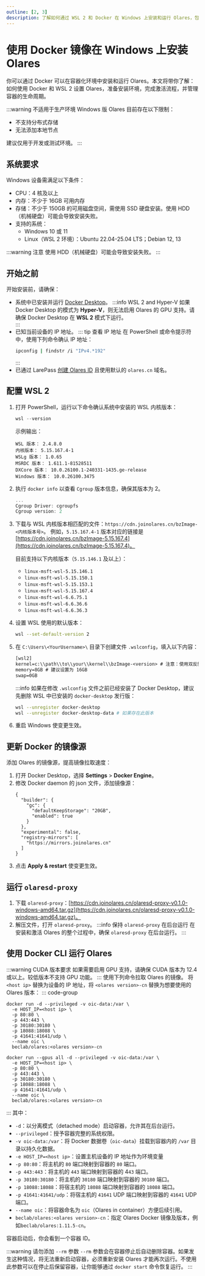 ```yaml
---
outline: [2, 3]
description: 了解如何通过 WSL 2 和 Docker 在 Windows 上安装和运行 Olares，包括系统准备、环境配置以及容器管理。
---
```

# 使用 Docker 镜像在 Windows 上安装 Olares
你可以通过 Docker 可以在容器化环境中安装和运行 Olares。本文将带你了解：如何使用 Docker 和 WSL 2 设置 Olares，准备安装环境，完成激活流程，并管理容器的生命周期。

:::warning 不适用于生产环境
Windows 版 Olares 目前存在以下限制：
- 不支持分布式存储
- 无法添加本地节点

建议仅用于开发或测试环境。
:::

## 系统要求
Windows 设备需满足以下条件：
- CPU：4 核及以上
- 内存：不少于 16GB 可用内存
- 存储：不少于 150GB 的可用磁盘空间，需使用 SSD 硬盘安装。使用 HDD（机械硬盘）可能会导致安装失败。
- 支持的系统：
    - Windows 10 或 11
    - Linux（WSL 2 环境）：Ubuntu 22.04-25.04 LTS；Debian 12, 13

:::warning 注意
使用 HDD（机械硬盘）可能会导致安装失败。
:::

## 开始之前
开始安装前，请确保：
- 系统中已安装并运行 [Docker Desktop](https://docs.docker.com/desktop/setup/install/windows-install/)。
   :::info WSL 2 and Hyper-V
   如果 Docker Desktop 的模式为 **Hyper-V**，则无法启用 Olares 的 GPU 支持。请确保 Docker Desktop 在 **WSL 2** 模式下运行。  
   :::
- 已知当前设备的 IP 地址。
  ::: tip 查看 IP 地址
  在 PowerShell 或命令提示符中，使用下列命令确认 IP 地址：
  ```bash
  ipconfig | findstr /i "IPv4.*192"
  ```
  :::
- 已通过 LarePass [创建 Olares ID](/zh/manual/get-started/create-olares-id.md) 且使用默认的 `olares.cn` 域名。

## 配置 WSL 2
1. 打开 PowerShell，运行以下命令确认系统中安装的 WSL 内核版本：
   ```powershell
   wsl --version
   ```
   示例输出：
   ```PowerShell{2}
   WSL 版本： 2.4.8.0
   内核版本： 5.15.167.4-1
   WSLg 版本： 1.0.65
   MSRDC 版本： 1.611.1-81528511
   DXCore 版本： 10.0.26100.1-240331-1435.ge-release
   Windows 版本： 10.0.26100.3475
   ```
2. 执行 `docker info` 以查看 `Cgroup` 版本信息，确保其版本为 2。

    ```powershell
   ...
   Cgroup Driver: cgroupfs
   Cgroup version: 2
   ```

3. 下载与 WSL 内核版本相匹配的文件：`https://cdn.joinolares.cn/bzImage-<内核版本号>`。
  例如，`5.15.167.4-1` 版本对应的链接是 [https://cdn.joinolares.cn/bzImage-5.15.167.4](https://cdn.joinolares.cn/bzImage-5.15.167.4)。

   目前支持以下内核版本（`5.15.146.1` 及以上）：
   -  `linux-msft-wsl-5.15.146.1`
   -  `linux-msft-wsl-5.15.150.1`
   -  `linux-msft-wsl-5.15.153.1`
   -  `linux-msft-wsl-5.15.167.4`
   -  `linux-msft-wsl-6.6.75.1`
   -  `linux-msft-wsl-6.6.36.6`
   -  `linux-msft-wsl-6.6.36.3`
3. 设置 WSL 使用的默认版本：
   ```bash
   wsl --set-default-version 2
   ```
4. 在 `C:\Users\<YourUsername>\` 目录下创建文件 `.wslconfig`，填入以下内容：
   ```txt
   [wsl2]
   kernel=c:\\path\\to\\your\\kernel\\bzImage-<version> # 注意：使用双反斜杠 (\\) 作为路径分隔符
   memory=8GB # 建议设置为 16GB
   swap=0GB
   ```
   :::info
   如果在修改 `.wslconfig` 文件之前已经安装了 Docker Desktop，建议先删除 WSL 中已安装的 `docker-desktop` 发行版：
   ```bash
   wsl --unregister docker-desktop
   wsl --unregister docker-desktop-data # 如果存在此版本
   ```
5. 重启 Windows 使变更生效。

## 更新 Docker 的镜像源
添加 Olares 的镜像源，提高镜像拉取速度：
1. 打开 Docker Desktop，选择 **Settings** > **Docker Engine**。
2. 修改 Docker daemon 的 json 文件，添加镜像源：
   ```json{9-11}
   {
     "builder": {
       "gc": {
         "defaultKeepStorage": "20GB",
         "enabled": true
       }
     },
     "experimental": false,
     "registry-mirrors": [
       "https://mirrors.joinolares.cn"
     ]
   }
   ```
3. 点击 **Apply & restart** 使变更生效。

## 运行 `olaresd-proxy`
1. 下载 `olaresd-proxy`：[https://cdn.joinolares.cn/olaresd-proxy-v0.1.0-windows-amd64.tar.gz](https://cdn.joinolares.cn/olaresd-proxy-v0.1.0-windows-amd64.tar.gz)。
2. 解压文件，打开 `olaresd-proxy`。
   :::info 保持 `olaresd-proxy` 在后台运行
   在安装和激活 Olares 的整个过程中，确保 `olaresd-proxy` 在后台运行。
   :::

## 使用 Docker CLI 运行 Olares
:::warning CUDA 版本要求
如果需要启用 GPU 支持，请确保 CUDA 版本为 12.4 或以上。较低版本不支持 GPU 功能。
:::
使用下列命令拉取 Olares 的镜像。
将 `<host ip>` 替换为设备的 IP 地址，将 `<olares version>-cn` 替换为想要使用的 Olares 版本：
::: code-group
```bash{2,9} [无 GPU]
docker run -d --privileged -v oic-data:/var \
  -e HOST_IP=<host ip> \
  -p 80:80 \
  -p 443:443 \
  -p 30180:30180 \
  -p 18088:18088 \
  -p 41641:41641/udp \
  --name oic \
  beclab/olares:<olares version>-cn
```
```bash{1,2,9} [支持 GPU]
docker run --gpus all -d --privileged -v oic-data:/var \
  -e HOST_IP=<host ip> \
  -p 80:80 \
  -p 443:443 \
  -p 30180:30180 \
  -p 18088:18088 \
  -p 41641:41641/udp \
  --name oic \
  beclab/olares:<olares version>-cn
```
:::
其中：
  - `-d`：以分离模式（detached mode）启动容器，允许其在后台运行。
  - `--privileged`：授予容器完整的系统权限。
  - `-v oic-data:/var`：将 Docker 数据卷（`oic-data`）挂载到容器内的 `/var` 目录以持久化数据。
  - `-e HOST_IP=<host ip>`：设置主机设备的 IP 地址作为环境变量
  - `-p 80:80`：将主机的 `80` 端口映射到容器的 `80` 端口。
  - `-p 443:443`：将主机的 `443` 端口映射到容器的 4`43` 端口。
  - `-p 30180:30180`：将主机的 `30180` 端口映射到容器的 `30180` 端口。
  - `-p 18088:18088`：将宿主机的 `18088` 端口映射到容器的 `18088` 端口。
  - `-p 41641:41641/udp`：将宿主机的 `41641` UDP 端口映射到容器的 `41641` UDP 端口。
  - `--name oic`：将容器命名为 `oic`（Olares in container）方便后续引用。
  - `beclab/olares:<olares version>-cn`：指定 Olares Docker 镜像及版本，例如`beclab/olares:1.11.5-cn`。

容器启动后，你会看到一个容器 ID。

:::warning 请勿添加 `--rm` 参数
`--rm` 参数会在容器停止后自动删除容器。如果发生这种情况，将无法重新启动容器，必须重新安装 Olares 才能再次运行。不使用此参数可以在停止后保留容器，让你能够通过 `docker start` 命令恢复运行。
:::

<!--@include: ./install-and-activate-olares.md-->

<!--@include: ./manage-olares-container.md-->

<!--@include: ./reusables.md{33,37}-->
